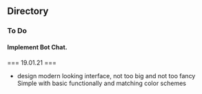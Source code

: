 ## Directory



### To Do

#### Implement Bot Chat.
=== 19.01.21 ===
* design modern looking interface, not too big and not too fancy\
  Simple with basic functionally and matching color schemes
